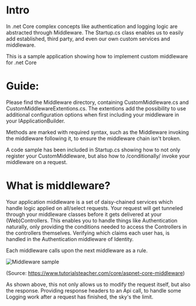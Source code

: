 # Intro
In .net Core complex concepts like authentication and logging logic are abstracted through Middleware. The Startup.cs class enables us to easily add established, third party, and even our own custom services and middleware. 

This is a sample application showing how to implement custom middleware for .net Core

# Guide: 

Please find the Middleware directory, containing CustomMiddleware.cs and CustomMiddlewareExtentions.cs. The extentions add the possibility to use additional configuration options when first including your middleware in your IApplicationBuilder.

Methods are marked with required syntax, such as the Middleware invoking the middleware following it, to ensure the middleware chain isn't broken. 

A code sample has been included in Startup.cs showing how to not only register your CustomMiddleware, but also how to /conditionally/ invoke your middleware on a request. 

# What is middleware?

Your application middleware is a set of daisy-chained services which handle logic applied on all/select requests. Your request will get tunneled through your middleware classes before it gets delivered at your (Web)Controllers. This enables you to handle things like Authentication naturally, only providing the conditions needed to access the Controllers in the controllers themselves. Verifying which claims each user has, is handled in the Authentication middleware of Identity. 

Each middleware calls upon the next middleware as a rule.

![Middleware sample](https://www.tutorialsteacher.com/Content/images/core/middleware-1.png)

(Source: https://www.tutorialsteacher.com/core/aspnet-core-middleware)


As shown above, this not only allows us to modify the request itself, but also the response. Providing response headers to an Api call, to handle some Logging work after a request has finished, the sky's the limit.



